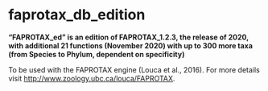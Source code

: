 # faprotax_db_edition

**“FAPROTAX_ed” is an edition of  FAPROTAX_1.2.3, the release of 2020, with additional 21 functions (November 2020) with up to 300 more taxa (from Species to Phylum, dependent on specificity)**

To be used with the FAPROTAX engine (Louca et al., 2016). For more details visit http://www.zoology.ubc.ca/louca/FAPROTAX.
